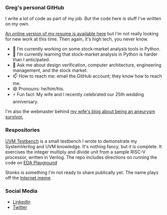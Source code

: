 ### Greg's personal GitHub

I write a lot of code as part of my job. But the code here is stuff I've written on my own.

[An online version of my resume is available here](https://github.com/gregorykemp/gregorykemp/blob/main/gkemp_resume_2020.md) but I'm not really looking for new work at this time. Then again, it's high tech, you never know.

* 🔭 I’m currently working on some stock-market analysis tools in Python.
* 🌱 I’m currently learning that stock-market analysis in Python is harder than I anticipated.
* 💬 Ask me about design verification, computer architecture, engineering management, and the stock market.
* 📫 How to reach me: email the GitHub account; they know how to reach me.
* 😄 Pronouns: he/him/his.
* ⚡ Fun fact: My wife and I recently celebrated our 25th wedding anniversary.

I'm also the webmaster behind [my wife's blog about being an aneurysm survivor.](https://livedtotell.org/)


### Respositories

[UVM Testbench](https://github.com/gregorykemp/sample_uvm_testbench) is a small testbench I wrote to demonstrate my SystemVerilog and UVM knowledge. It's nothing fancy, but it is complete. It exercises the integer multiply and divide unit from a sample RISC-V processor, written in Verilog. The repo includes directions on running the code on [EDA Playground](https://www.edaplayground.com/)

Stonks is something I'm not ready to share publically yet. The name plays off the [Internet meme](https://knowyourmeme.com/memes/stonks).

### Social Media

* [LinkedIn](https://www.linkedin.com/in/gkemp14/)
* [Twitter](https://twitter.com/itsGregoryKemp)


<!--
**gregorykemp/gregorykemp** is a ✨ _special_ ✨ repository because its `README.md` (this file) appears on your GitHub profile.

Here are some ideas to get you started:

- 🔭 I’m currently working on ...
- 🌱 I’m currently learning ...
- 👯 I’m looking to collaborate on ...
- 🤔 I’m looking for help with ...
- 💬 Ask me about ...
- 📫 How to reach me: ...
- 😄 Pronouns: ...
- ⚡ Fun fact: ...
-->
